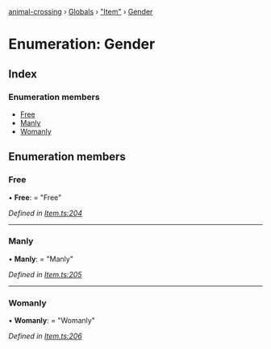 [animal-crossing](../README.md) › [Globals](../globals.md) › ["Item"](../modules/_item_.md) › [Gender](_item_.gender.md)

# Enumeration: Gender

## Index

### Enumeration members

* [Free](_item_.gender.md#free)
* [Manly](_item_.gender.md#manly)
* [Womanly](_item_.gender.md#womanly)

## Enumeration members

###  Free

• **Free**: = "Free"

*Defined in [Item.ts:204](https://github.com/Norviah/animal-crossing/blob/e8c2f7d/module/types/Item.ts#L204)*

___

###  Manly

• **Manly**: = "Manly"

*Defined in [Item.ts:205](https://github.com/Norviah/animal-crossing/blob/e8c2f7d/module/types/Item.ts#L205)*

___

###  Womanly

• **Womanly**: = "Womanly"

*Defined in [Item.ts:206](https://github.com/Norviah/animal-crossing/blob/e8c2f7d/module/types/Item.ts#L206)*
